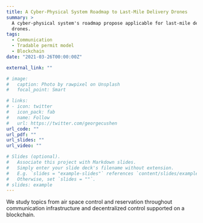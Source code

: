 ```yaml
---
title: A Cyber-Physical System Roadmap to Last-Mile Delivery Drones
summary: >
  A cyber-physical system's roadmap propose applicable for last-mile delivery
  drones.
tags:
  - Communication
  - Tradable permit model
  - Blockchain
date: "2021-03-26T00:00:00Z"

external_link: ""

# image:
#   caption: Photo by rawpixel on Unsplash
#   focal_point: Smart

# links:
# - icon: twitter
#   icon_pack: fab
#   name: Follow
#   url: https://twitter.com/georgecushen
url_code: ""
url_pdf: ""
url_slides: ""
url_video: ""

# Slides (optional).
#   Associate this project with Markdown slides.
#   Simply enter your slide deck's filename without extension.
#   E.g. `slides = "example-slides"` references `content/slides/example-slides.md`.
#   Otherwise, set `slides = ""`.
# slides: example
---
```


We study topics from air space control and reservation throughout communication
infrastructure and decentralized control supported on a blockchain.
